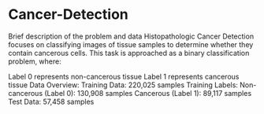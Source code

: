 # Cancer-Detection

Brief description of the problem and data
Histopathologic Cancer Detection focuses on classifying images of tissue samples to determine whether they contain cancerous cells. This task is approached as a binary classification problem, where:

Label 0 represents non-cancerous tissue
Label 1 represents cancerous tissue
Data Overview:
Training Data: 220,025 samples
Training Labels:
Non-cancerous (Label 0): 130,908 samples
Cancerous (Label 1): 89,117 samples
Test Data: 57,458 samples
